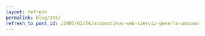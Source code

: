 ```yaml
---
layout: refresh
permalink: blog/345/
refresh_to_post_id: /2007/03/24/automatikus-web-szerviz-generls-amazonnl
---
```

